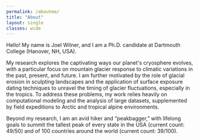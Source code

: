 ```yaml
---
permalink: /aboutme/
title: "About"
layout: single
classes: wide
---
```


Hello! My name is Joel Wilner, and I am a Ph.D. candidate at Dartmouth College (Hanover, NH, USA).

My research explores the captivating ways our planet's cryosphere evolves, with a particular focus on mountain glacier response to climatic variations in the past, present, and future. I am further motivated by the role of glacial erosion in sculpting landscapes and the application of surface exposure dating techniques to unravel the timing of glacier fluctuations, especially in the tropics. To address these problems, my work relies heavily on computational modeling and the analysis of large datasets, supplemented by field expeditions to Arctic and tropical alpine environments. 

Beyond my research, I am an avid hiker and “peakbagger,” with lifelong goals to summit the tallest peak of every state in the USA (current count: 49/50) and of 100 countries around the world (current count: 39/100).
